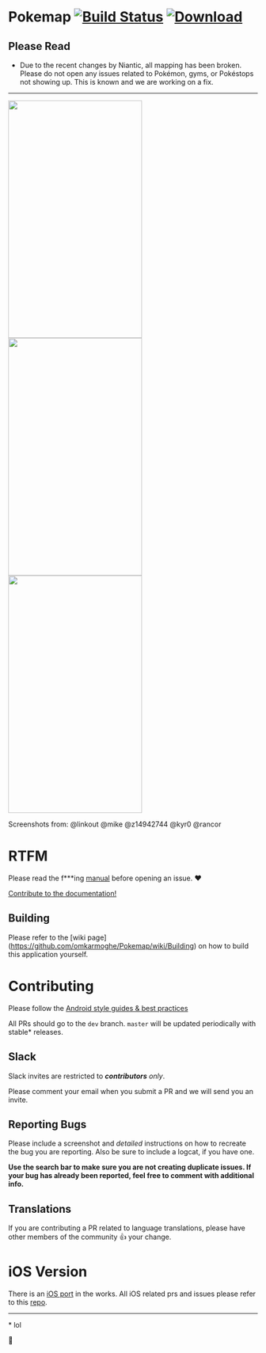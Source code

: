 # Pokemap [![Build Status](https://travis-ci.org/omkarmoghe/Pokemap.svg?branch=dev)](https://travis-ci.org/omkarmoghe/Pokemap) [![Download](https://img.shields.io/badge/download-latest-brightgreen.svg?style=flat-square)](https://github.com/omkarmoghe/Pokemap/releases)

## Please Read
* Due to the recent changes by Niantic, all mapping has been broken. Please do not open any issues related to Pokémon, gyms, or Pokéstops not showing up. This is known and we are working on a fix.

---

<img src="http://imgur.com/Wd3MPhs.png" width="270" height="480"/>
<img src="http://imgur.com/2bvp0k5.png" width="270" height="480"/>
<img src="http://imgur.com/He6oHLw.png" width="270" height="480"/>

Screenshots from: @linkout @mike @z14942744 @kyr0 @rancor

# RTFM
Please read the f***ing [manual](https://github.com/omkarmoghe/Pokemap/wiki) before opening an issue. :heart:

[Contribute to the documentation!](https://github.com/omkarmoghe/Pokemap/issues/17)

## Building
Please refer to the [wiki page] (https://github.com/omkarmoghe/Pokemap/wiki/Building) on how to build this application yourself.

# Contributing
Please follow the [Android style guides & best practices](https://source.android.com/source/code-style.html)

All PRs should go to the `dev` branch. `master` will be updated periodically with stable* releases.</str>

## Slack

Slack invites are restricted to ***contributors*** *only*. 

Please comment your email when you submit a PR and we will send you an invite.

## Reporting Bugs
Please include a screenshot and *detailed* instructions on how to recreate the bug you are reporting. Also be sure to include a logcat, if you have one.

**Use the search bar to make sure you are not creating duplicate issues. If your bug has already been reported, feel free to comment with additional info.**

## Translations
If you are contributing a PR related to language translations, please have other members of the community :thumbsup: your change.


# iOS Version
There is an [iOS port](https://github.com/istornz/iPokeGo) in the works. All iOS related prs and issues please refer to this [repo](https://github.com/istornz/iPokeGo).

---

\* lol

:pineapple:
